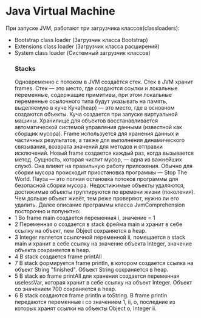 # Java Virtual Machine
При запуске JVM, работают три загрузчика классов(classloaders):
* Bootstrap class loader (Загрузчик класса Bootstrap)
* Extensions class loader (Загрузчик класса расширений)
* System class loader (Системный загрузчик классов)
  ### Stacks
  Одновременно с потоком в JVM создаётся стек. Стек в JVM хранит frames. Стек — это место, где создаются ссылки и локальные переменные, содержащие примитивы, при этом локальные переменные ссылочного типа будут указывать на память, выделяемую в куче
  Куча(heap) — это место, где в основном создаются объекты. Куча создается при запуске виртуальной машины. Хранилище для объектов восстанавливается автоматической системой управления данными (известной как сборщик мусора).
  Frame используется для хранения данных и частичных результатов, а также для выполнения динамического связывания, возврата значений для методов и отправки исключений. Новый frame создается каждый раз, когда вызывается метод.
  Сущность, которая чистит мусор, — одна из важнейших служб. Она влияет на правильную работу приложения. Обычно для сборки мусора происходит приостановка программы — Stop The World. Пауза — это полная остановка потоков программы для безопасной сборки мусора.
  Недостижимые объекты удаляются, достижимые объекты группируются по времени жизни (поколения). Чем дольше объект живёт, тем реже проверяют, нужно ли его удалить.
  Далее описание программы класса JvmComprehension посторочно и попунктно:
* 1 Во frame main создается переменная  i, значение = 1
* 2 Переменная о создается в stack фрейма main и хранит в себе ссылку на объект, new Object сохраняется в heap.
* 3 Integer является ссылочной переменной ii, помещается в stack main и хранит в себе ссылку на значение объекта Integer, значение объекта сохраняется в heap.
* 4 В stack создается frame printAll
* 7 В stack формируется frame println, в котором создается ссылка на объект String "finished". Объект String сохраняется в heap.
* 5 В stack во frame printAll для хранения создается  переменная uselessVar, которая хранит в себе ссылку на объект Integer. Объект со значением 700 сохраняется в heap.
* 6 В stack создаются frame println и toString. В frame println передаются переменные i со значением 1, ii, o, последние из которых хранят ссылки на объекты Object o, Integer ii.
